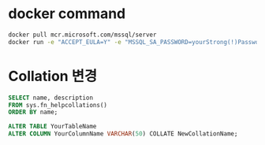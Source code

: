 # docker command
```sh
docker pull mcr.microsoft.com/mssql/server
docker run -e "ACCEPT_EULA=Y" -e "MSSQL_SA_PASSWORD=yourStrong(!)Password" -p 1433:1433 -d mcr.microsoft.com/mssql/server:2022-latest
```
# Collation 변경
```sql
SELECT name, description
FROM sys.fn_helpcollations()
ORDER BY name;
```
```sql
ALTER TABLE YourTableName
ALTER COLUMN YourColumnName VARCHAR(50) COLLATE NewCollationName;
```
